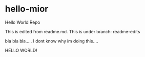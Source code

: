 # hello-mior
Hello World Repo

This is edited from readme.md.
This is under branch: readme-edits

bla bla bla.....
I dont know why im doing this....

HELLO WORLD!
